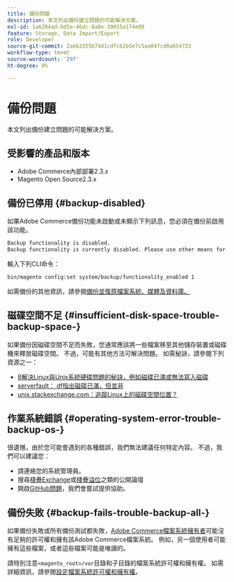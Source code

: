 ```yaml
---
title: 備份問題
description: 本文列出備份建立問題的可能解決方案。
exl-id: 1a6204ad-bd5a-46dc-8a8e-39655a174e09
feature: Storage, Data Import/Export
role: Developer
source-git-commit: 2aeb2355b74d1cdfc62b5e7c5aa04fcd0a654733
workflow-type: tm+mt
source-wordcount: '297'
ht-degree: 0%

---
```


# 備份問題

本文列出備份建立問題的可能解決方案。

## 受影響的產品和版本

* Adobe Commerce內部部署2.3.x
* Magento Open Source2.3.x

## 備份已停用 {#backup-disabled}

如果Adobe Commerce備份功能未啟動或未顯示下列訊息，您必須在備份前啟用該功能。

```bash
Backup functionality is disabled.
Backup functionality is currently disabled. Please use other means for backups.
```

輸入下列CLI命令：

```bash
bin/magento config:set system/backup/functionality_enabled 1
```

如需備份的其他資訊，請參閱[備份並復原檔案系統、媒體及資料庫。](https://experienceleague.adobe.com/en/docs/commerce-operations/installation-guide/tutorials/backup)

## 磁碟空間不足 {#insufficient-disk-space-trouble-backup-space-}

如果備份因磁碟空間不足而失敗，您通常應該將一些檔案移至其他儲存裝置或磁碟機來釋放磁碟空間。 不過，可能有其他方法可解決問題。 如需秘訣，請參閱下列資源之一：

* [8解決Linux與Unix系統硬碟問題的秘訣，例如磁碟已滿或無法寫入磁碟](https://www.cyberciti.biz/datacenter/linux-unix-bsd-osx-cannot-write-to-hard-disk)
* [serverfault： df指出磁碟已滿，但並非](https://serverfault.com/questions/315181/df-says-disk-is-full-but-it-is-not)
* [unix.stackexchange.com：追蹤Linux上的磁碟空間位置？](https://unix.stackexchange.com/questions/125429/tracking-down-where-disk-space-has-gone-on-linux)

## 作業系統錯誤 {#operating-system-error-trouble-backup-os-}

很遺憾，由於您可能會遇到的各種錯誤，我們無法建議任何特定內容。 不過，我們可以建議您：

* 請連絡您的系統管理員。
* 搜尋[棧疊Exchange](https://unix.stackexchange.com)或[棧疊溢位](https://stackoverflow.com)之類的公開論壇
* 開啟[GitHub問題](https://github.com/magento/magento2/issues)，我們會嘗試提供協助。

## 備份失敗 {#backup-fails-trouble-backup-all-}

如果備份失敗或所有備份測試都失敗，[Adobe Commerce檔案系統擁有者](https://experienceleague.adobe.com/en/docs/commerce-operations/installation-guide/prerequisites/file-system/overview)可能沒有足夠的許可權和擁有該Adobe Commerce檔案系統。 例如，另一個使用者可能擁有這些檔案，或者這些檔案可能是唯讀的。

請特別注意`<magento_root>/var`目錄和子目錄的檔案系統許可權和擁有權。 如需詳細資訊，請參閱[設定檔案系統許可權和擁有權](https://experienceleague.adobe.com/en/docs/commerce-operations/installation-guide/prerequisites/file-system/configure-permissions)。
